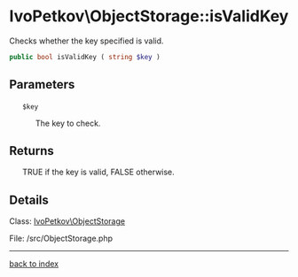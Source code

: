 # IvoPetkov\ObjectStorage::isValidKey

Checks whether the key specified is valid.

```php
public bool isValidKey ( string $key )
```

## Parameters

&nbsp;&nbsp;&nbsp;&nbsp;&nbsp;&nbsp;`$key`

&nbsp;&nbsp;&nbsp;&nbsp;&nbsp;&nbsp;&nbsp;&nbsp;&nbsp;&nbsp;&nbsp;&nbsp;The key to check.

## Returns

&nbsp;&nbsp;&nbsp;&nbsp;&nbsp;&nbsp;TRUE if the key is valid, FALSE otherwise.

## Details

Class: [IvoPetkov\ObjectStorage](ivopetkov.objectstorage.class.md)

File: /src/ObjectStorage.php

---

[back to index](index.md)

